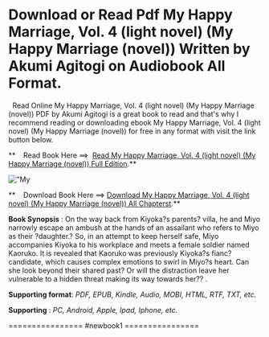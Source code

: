  **Download or Read Pdf My Happy Marriage, Vol. 4 (light novel) (My Happy Marriage (novel)) Written by Akumi Agitogi on Audiobook All Format.**
==============================================================================================================================================

  Read Online My Happy Marriage, Vol. 4 (light novel) (My Happy Marriage (novel)) PDF by Akumi Agitogi is a great book to read and that's why I recommend reading or downloading ebook My Happy Marriage, Vol. 4 (light novel) (My Happy Marriage (novel)) for free in any format with visit the link button below.

**    Read Book Here ==>  [Read My Happy Marriage, Vol. 4 (light novel) (My Happy Marriage (novel)) Full Edition](https://newbookintheword.blogspot.com/id/1975335066).**

![\"My](\"https://i.gr-assets.com/images/S/compressed.photo.goodreads.com/books/1678757068l/64007685.jpg\")

**    Download Book Here ==> [Download My Happy Marriage, Vol. 4 (light novel) (My Happy Marriage (novel)) All Chapterst](https://newbookintheword.blogspot.com/id/1975335066).**

**Book Synopsis** : On the way back from Kiyoka?s parents? villa, he and Miyo narrowly escape an ambush at the hands of an assailant who refers to Miyo as their ?daughter.? So, in an attempt to keep herself safe, Miyo accompanies Kiyoka to his workplace and meets a female soldier named Kaoruko. It is revealed that Kaoruko was previously Kiyoka?s fianc? candidate, which causes complex emotions to swirl in Miyo?s heart. Can she look beyond their shared past? Or will the distraction leave her vulnerable to a hidden threat making its way towards her?? .

**Supporting format**: _PDF, EPUB, Kindle, Audio, MOBI, HTML, RTF, TXT, etc._

**Supporting** : _PC, Android, Apple, Ipad, Iphone, etc._

================ #newbook1 ================